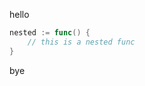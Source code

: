 hello
<!-- pullquote gopath=.#nested -->
```go
nested := func() {
	// this is a nested func
}
```
<!-- /pullquote -->
bye
